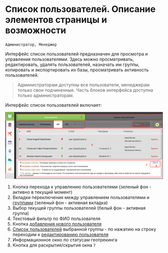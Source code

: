 # Список пользователей. Описание элементов страницы и возможности

`Администратор, Менеджер`

Интерфейс список пользователей предназначен для просмотра и управления пользователями.
Здесь можно просматривать, редактировать, удалять пользователей, назначать им группы, копировать и экспортировать их базы, просматривать активность пользователей.

> Администраторам доступны все пользователи, менеджерам только свои подчиненные.
Часть блоков интерфейса доступна только администраторам.

Интерфейс список пользователей включает:

![](../images/accounts-user.png)

1. Кнопка перехода к управлению пользователями (зеленый фон - активно в текущий момент)
2. Вкладки переключения между управлением пользователями и [группами](accounts-group.html) (зеленый фон - активная вкладка)
3. Выбор текущей группы пользователей (белый фон - активная группа)
4. Текстовый фильтр по ФИО пользователя
5. Кнопка [добавления нового пользователя](accounts-user-add.html)
6. [Список пользователей](accounts-user-fields.html) выбранной группы - по нажатию на строку переходим к [редактированию пользователя](accounts-user-edit.html)
7. Информационное окно по статусам геотрекинга
8. Кнопка для раскрытия/скрытия окна `7`
